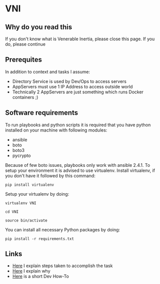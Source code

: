 # VNI
## Why do you read this

If you don't know what is Venerable Inertia, please close this page. If you do, please continue

## Prerequites

In addition to context and tasks I assume:

* Directory Service is used by Dev/Ops to access servers
* AppServers must use 1 IP Address to access outside world
* Technically 2 AppServers are just something which runs Docker containers ;)


## Software requirements

To run playbooks and python scripts it is required that you have python installed on your machine with following modules:
* ansible
* boto
* boto3
* pycrypto

Because of few boto issues, playbooks only work with ansible 2.4.1.
To setup your environment it is advised to use virtualenv.
Install virtualenv, if you don't have it followed by this command:

` pip install virtualenv `

Setup your virtualenv by doing:

` virtualenv VNI `

` cd VNI `

` source bin/activate `

You can install all necessary Python packages by doing:

` pip install -r requirements.txt `


## Links
* [Here](https://github.com/ThomasSt0rm/VNI/blob/master/Docs/StepsTaken.md) I explain steps taken to accomplish the task
* [Here](https://github.com/ThomasSt0rm/VNI/blob/master/Docs/Why.md) I explain why
* [Here](https://github.com/ThomasSt0rm/VNI/blob/master/Docs/DevHowTo.md) is a short Dev How-To